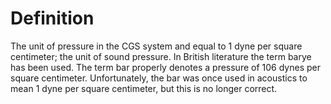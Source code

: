 # Definition

The unit of pressure in the CGS system and equal to 1 dyne per square
centimeter; the unit of sound pressure. In British literature the term
barye has been used. The term bar properly denotes a pressure of 106
dynes per square centimeter. Unfortunately, the bar was once used in
acoustics to mean 1 dyne per square centimeter, but this is no longer
correct.
